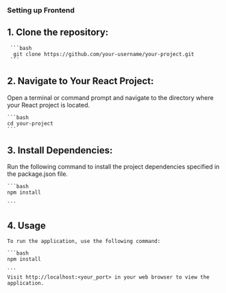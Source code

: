 ### Setting up Frontend

## 1. Clone the repository:
 	 ```bash
 	  git clone https://github.com/your-username/your-project.git 
 	 ```
   

## 2. Navigate to Your React Project:
Open a terminal or command prompt and navigate to the directory where your React project is located.

	```bash 
	cd your-project 
	```

## 3. Install Dependencies:
Run the following command to install the project dependencies specified in the package.json file.
	
	```bash 
	npm install

	```

## 4. Usage
	To run the application, use the following command:

	```bash 
	npm install

	```
	Visit http://localhost:<your_port> in your web browser to view the application.
